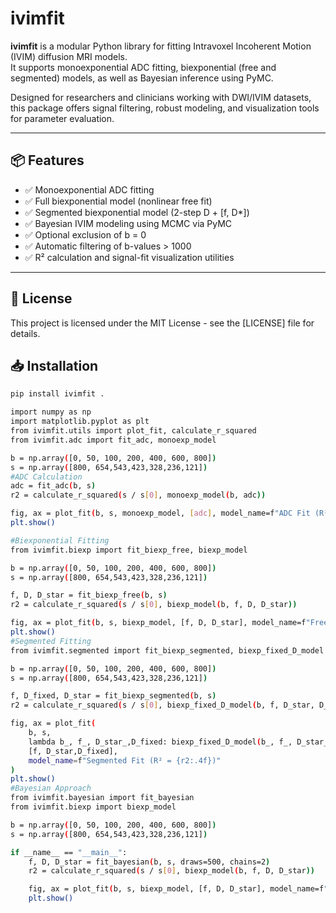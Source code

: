 # ivimfit

**ivimfit** is a modular Python library for fitting Intravoxel Incoherent Motion (IVIM) diffusion MRI models.  
It supports monoexponential ADC fitting, biexponential (free and segmented) models, as well as Bayesian inference using PyMC.

Designed for researchers and clinicians working with DWI/IVIM datasets, this package offers signal filtering, robust modeling, and visualization tools for parameter evaluation.

---

## 📦 Features

- ✅ Monoexponential ADC fitting
- ✅ Full biexponential model (nonlinear free fit)
- ✅ Segmented biexponential model (2-step D + [f, D*])
- ✅ Bayesian IVIM modeling using MCMC via PyMC
- ✅ Optional exclusion of b = 0
- ✅ Automatic filtering of b-values > 1000
- ✅ R² calculation and signal-fit visualization utilities

---
## 🧳 License

This project is licensed under the MIT License - see the [LICENSE] file for details.

## 📥 Installation



```bash
pip install ivimfit .

import numpy as np
import matplotlib.pyplot as plt
from ivimfit.utils import plot_fit, calculate_r_squared
from ivimfit.adc import fit_adc, monoexp_model

b = np.array([0, 50, 100, 200, 400, 600, 800])
s = np.array([800, 654,543,423,328,236,121])
#ADC Calculation
adc = fit_adc(b, s)
r2 = calculate_r_squared(s / s[0], monoexp_model(b, adc))

fig, ax = plot_fit(b, s, monoexp_model, [adc], model_name=f"ADC Fit (R² = {r2:.4f})")
plt.show()

#Biexponential Fitting
from ivimfit.biexp import fit_biexp_free, biexp_model

b = np.array([0, 50, 100, 200, 400, 600, 800])
s = np.array([800, 654,543,423,328,236,121])

f, D, D_star = fit_biexp_free(b, s)
r2 = calculate_r_squared(s / s[0], biexp_model(b, f, D, D_star))

fig, ax = plot_fit(b, s, biexp_model, [f, D, D_star], model_name=f"Free Fit (R² = {r2:.4f})")
plt.show()
#Segmented Fitting
from ivimfit.segmented import fit_biexp_segmented, biexp_fixed_D_model

b = np.array([0, 50, 100, 200, 400, 600, 800])
s = np.array([800, 654,543,423,328,236,121])

f, D_fixed, D_star = fit_biexp_segmented(b, s)
r2 = calculate_r_squared(s / s[0], biexp_fixed_D_model(b, f, D_star, D_fixed))

fig, ax = plot_fit(
    b, s,
    lambda b_, f_, D_star_,D_fixed: biexp_fixed_D_model(b_, f_, D_star_, D_fixed),
    [f, D_star,D_fixed],
    model_name=f"Segmented Fit (R² = {r2:.4f})"
)
plt.show()
#Bayesian Approach
from ivimfit.bayesian import fit_bayesian
from ivimfit.biexp import biexp_model

b = np.array([0, 50, 100, 200, 400, 600, 800])
s = np.array([800, 654,543,423,328,236,121])

if __name__ == "__main__":
    f, D, D_star = fit_bayesian(b, s, draws=500, chains=2)
    r2 = calculate_r_squared(s / s[0], biexp_model(b, f, D, D_star))

    fig, ax = plot_fit(b, s, biexp_model, [f, D, D_star], model_name=f"Bayesian Fit (R² = {r2:.4f})")
    plt.show()




